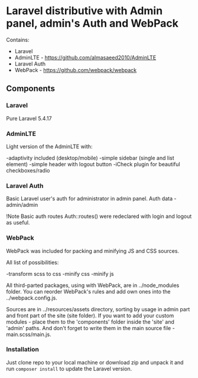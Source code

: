 # Laravel distributive with Admin panel, admin's Auth and WebPack

Contains:
- Laravel
- AdminLTE - https://github.com/almasaeed2010/AdminLTE
- Laravel Auth
- WebPack - https://github.com/webpack/webpack

## Components

### Laravel

Pure Laravel 5.4.17

### AdminLTE

Light version of the AdminLTE with:

-adaptivity included (desktop/mobile)
-simple sidebar (single and list element)
-simple header with logout button
-iCheck plugin for beautiful checkboxes/radio

### Laravel Auth

Basic Laravel user's auth for administrator in admin panel. Auth data - admin/admin

!Note Basic auth routes Auth::routes() were redeclared with login and logout as useful.

### WebPack

WebPack was included for packing and minifying JS and CSS sources.

All list of possibilities:

-transform scss to css
-minify css
-minify js

All third-parted packages, using with WebPack, are in ../node_modules folder. You can reorder WebPack's rules and add own ones into the ../webpack.config.js.

Sources are in ../resources/assets directory, sorting by usage in admin part and front part of the site (site folder).
If  you want to add your custom modules - place them to the 'components' folder inside the 'site' and 'admin' paths. And don't forget to write them in the main source file - main.scss/main.js.

### Installation

Just clone repo to your local machine or download zip and unpack it and run `composer install` to update the Laravel version.